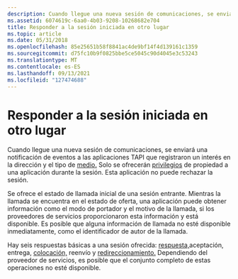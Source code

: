 ```yaml
---
description: Cuando llegue una nueva sesión de comunicaciones, se enviará una notificación de eventos a las aplicaciones TAPI que registraron un interés en la dirección y el tipo de medio.
ms.assetid: 6074619c-6aa0-4b03-9208-10268682e704
title: Responder a la sesión iniciada en otro lugar
ms.topic: article
ms.date: 05/31/2018
ms.openlocfilehash: 85e25651b58f8841ac4de9bf14f4d139161c1359
ms.sourcegitcommit: d75fc10b9f0825bbe5ce5045c90d4045e3c53243
ms.translationtype: MT
ms.contentlocale: es-ES
ms.lasthandoff: 09/13/2021
ms.locfileid: "127474688"
---
```

# <a name="respond-to-session-initiated-elsewhere"></a>Responder a la sesión iniciada en otro lugar

Cuando llegue una nueva sesión de comunicaciones, se [](address-ovr.md) enviará [](media-type-ovr.md) una notificación de eventos a las aplicaciones TAPI que registraron un interés en la dirección y el tipo de [medio.](event-notification.md) Solo se ofrecerán [privilegios](privilege-ovr.md) de propiedad a una aplicación durante la sesión. Esta aplicación no puede rechazar la sesión.

Se ofrece el estado de llamada inicial de una sesión entrante. Mientras la llamada se encuentra en el estado de oferta, una aplicación puede obtener información como el modo de portador y el motivo de la llamada, si los proveedores de servicios proporcionaron esta información y está disponible. Es posible que alguna información de llamada no esté disponible inmediatamente, como el identificador de autor de la llamada.

Hay seis respuestas básicas a una sesión [](handoffs-ovr.md)ofrecida: [respuesta,](answer-ovr.md)aceptación, entrega, [colocación,](drop-ovr.md) [](forward-ovr.md)reenvío y [redireccionamiento.](redirect-ovr.md) [](accept-ovr.md) Dependiendo del proveedor de servicios, es posible que el conjunto completo de estas operaciones no esté disponible.

 

 




